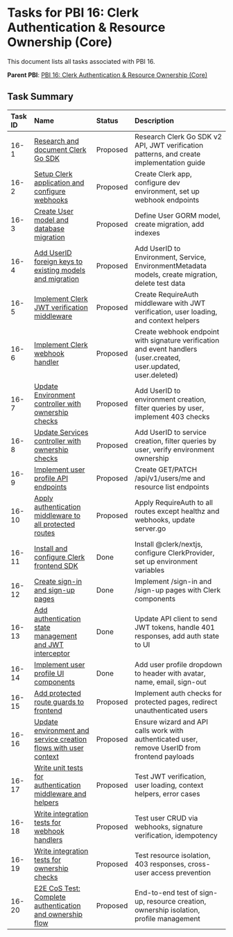 # Tasks for PBI 16: Clerk Authentication & Resource Ownership (Core)

This document lists all tasks associated with PBI 16.

**Parent PBI**: [PBI 16: Clerk Authentication & Resource Ownership (Core)](./prd.md)

## Task Summary

| Task ID | Name | Status | Description |
| :------ | :--------------------------------------- | :------- | :--------------------------------- |
| 16-1 | [Research and document Clerk Go SDK](./16-1.md) | Proposed | Research Clerk Go SDK v2 API, JWT verification patterns, and create implementation guide |
| 16-2 | [Setup Clerk application and configure webhooks](./16-2.md) | Proposed | Create Clerk app, configure dev environment, set up webhook endpoints |
| 16-3 | [Create User model and database migration](./16-3.md) | Proposed | Define User GORM model, create migration, add indexes |
| 16-4 | [Add UserID foreign keys to existing models and migration](./16-4.md) | Proposed | Add UserID to Environment, Service, EnvironmentMetadata models, create migration, delete test data |
| 16-5 | [Implement Clerk JWT verification middleware](./16-5.md) | Proposed | Create RequireAuth middleware with JWT verification, user loading, and context helpers |
| 16-6 | [Implement Clerk webhook handler](./16-6.md) | Proposed | Create webhook endpoint with signature verification and event handlers (user.created, user.updated, user.deleted) |
| 16-7 | [Update Environment controller with ownership checks](./16-7.md) | Proposed | Add UserID to environment creation, filter queries by user, implement 403 checks |
| 16-8 | [Update Services controller with ownership checks](./16-8.md) | Proposed | Add UserID to service creation, filter queries by user, verify environment ownership |
| 16-9 | [Implement user profile API endpoints](./16-9.md) | Proposed | Create GET/PATCH /api/v1/users/me and resource list endpoints |
| 16-10 | [Apply authentication middleware to all protected routes](./16-10.md) | Proposed | Apply RequireAuth to all routes except healthz and webhooks, update server.go |
| 16-11 | [Install and configure Clerk frontend SDK](./16-11.md) | Done | Install @clerk/nextjs, configure ClerkProvider, set up environment variables |
| 16-12 | [Create sign-in and sign-up pages](./16-12.md) | Done | Implement /sign-in and /sign-up pages with Clerk components |
| 16-13 | [Add authentication state management and JWT interceptor](./16-13.md) | Done | Update API client to send JWT tokens, handle 401 responses, add auth state to UI |
| 16-14 | [Implement user profile UI components](./16-14.md) | Done | Add user profile dropdown to header with avatar, name, email, sign-out |
| 16-15 | [Add protected route guards to frontend](./16-15.md) | Proposed | Implement auth checks for protected pages, redirect unauthenticated users |
| 16-16 | [Update environment and service creation flows with user context](./16-16.md) | Proposed | Ensure wizard and API calls work with authenticated user, remove UserID from frontend payloads |
| 16-17 | [Write unit tests for authentication middleware and helpers](./16-17.md) | Proposed | Test JWT verification, user loading, context helpers, error cases |
| 16-18 | [Write integration tests for webhook handlers](./16-18.md) | Proposed | Test user CRUD via webhooks, signature verification, idempotency |
| 16-19 | [Write integration tests for ownership checks](./16-19.md) | Proposed | Test resource isolation, 403 responses, cross-user access prevention |
| 16-20 | [E2E CoS Test: Complete authentication and ownership flow](./16-20.md) | Proposed | End-to-end test of sign-up, resource creation, ownership isolation, profile management |

